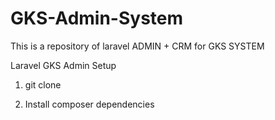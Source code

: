 # GKS-Admin-System
This is a repository of laravel ADMIN + CRM for GKS SYSTEM

Laravel GKS Admin Setup
1.  git clone


2.  Install composer dependencies

